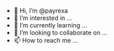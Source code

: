 - 👋 Hi, I’m @payrexa
- 👀 I’m interested in ...
- 🌱 I’m currently learning ...
- 💞️ I’m looking to collaborate on ...
- 📫 How to reach me ...

<!---
payrexa/payrexa is a ✨ special ✨ repository because its `README.md` (this file) appears on your GitHub profile.
You can click the Preview link to take a look at your changes.
--->
